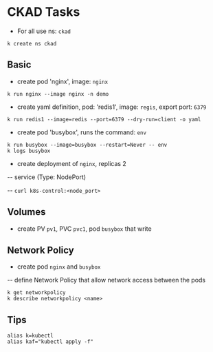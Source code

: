 # CKAD Tasks

- For all use ns: `ckad`
```
k create ns ckad
```

## Basic

- create pod 'nginx', image: `nginx`

```
k run nginx --image nginx -n demo
```

- create yaml definition, pod: 'redis1', image: `regis`, export port: `6379`

```
k run redis1 --image=redis --port=6379 --dry-run=client -o yaml
```

- create pod 'busybox', runs the command: `env`

```
k run busybox --image=busybox --restart=Never -- env
k logs busybox
```

- create deployment of `nginx`, replicas 2

-- service (Type: NodePort)

-- `curl k8s-control:<node_port>`

## Volumes

- create PV `pv1`, PVC `pvc1`, pod `busybox` that write


## Network Policy

- create pod `nginx` and `busybox`

-- define Network Policy that allow network access between the pods

```
k get networkpolicy
k describe networkpolicy <name>
```

## Tips

```
alias k=kubectl
alias kaf="kubectl apply -f"
```
